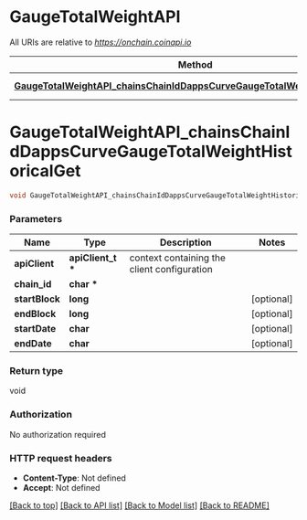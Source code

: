 # GaugeTotalWeightAPI

All URIs are relative to *https://onchain.coinapi.io*

Method | HTTP request | Description
------------- | ------------- | -------------
[**GaugeTotalWeightAPI_chainsChainIdDappsCurveGaugeTotalWeightHistoricalGet**](GaugeTotalWeightAPI.md#GaugeTotalWeightAPI_chainsChainIdDappsCurveGaugeTotalWeightHistoricalGet) | **GET** /chains/{chain_id}/dapps/curve/gaugeTotalWeight/historical | 


# **GaugeTotalWeightAPI_chainsChainIdDappsCurveGaugeTotalWeightHistoricalGet**
```c
void GaugeTotalWeightAPI_chainsChainIdDappsCurveGaugeTotalWeightHistoricalGet(apiClient_t *apiClient, char * chain_id, long startBlock, long endBlock, char startDate, char endDate);
```

### Parameters
Name | Type | Description  | Notes
------------- | ------------- | ------------- | -------------
**apiClient** | **apiClient_t \*** | context containing the client configuration |
**chain_id** | **char \*** |  | 
**startBlock** | **long** |  | [optional] 
**endBlock** | **long** |  | [optional] 
**startDate** | **char** |  | [optional] 
**endDate** | **char** |  | [optional] 

### Return type

void

### Authorization

No authorization required

### HTTP request headers

 - **Content-Type**: Not defined
 - **Accept**: Not defined

[[Back to top]](#) [[Back to API list]](../README.md#documentation-for-api-endpoints) [[Back to Model list]](../README.md#documentation-for-models) [[Back to README]](../README.md)

